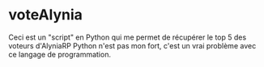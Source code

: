 # voteAlynia
Ceci est un "script" en Python qui me permet de récupérer le top 5 des voteurs d'AlyniaRP
Python n'est pas mon fort, c'est un vrai problème avec ce langage de programmation. 
